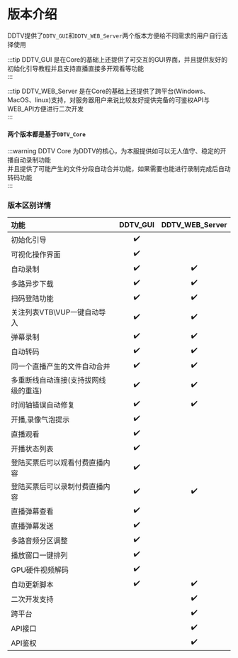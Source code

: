 # 版本介绍
DDTV提供了`DDTV_GUI`和`DDTV_WEB_Server`两个版本方便给不同需求的用户自行选择使用  
  
  

:::tip DDTV_GUI
是在Core的基础上还提供了可交互的GUI界面，并且提供友好的初始化引导教程并且支持直播直接多开观看等功能  
:::

:::tip DDTV_WEB_Server
是在Core的基础上还提供了跨平台(Windows、MacOS、linux)支持，对服务器用户来说比较友好提供完备的可鉴权API与WEB_API方便进行二次开发  
:::
  
    
#### 两个版本都是基于`DDTV_Core`
:::warning DDTV Core
为DDTV的核心，为本服提供如可以无人值守、稳定的开播自动录制功能  
并且提供了可能产生的文件分段自动合并功能，如果需要也能进行录制完成后自动转码功能   
:::
    

  
### 版本区别详情  

| 功能                  | DDTV_GUI | DDTV_WEB_Server |
|:---------------------|:---------:|:-------------:|
| 初始化引导               | ✔️       |             |
| 可视化操作界面             | ✔️       |             |
| 自动录制                | ✔️       | ✔️           |
| 多路异步下载              | ✔️       | ✔️           |
| 扫码登陆功能              | ✔️       | ✔️           |
| 关注列表VTB\VUP一键自动导入   | ✔️       |  ✔️      |
| 弹幕录制                | ✔️       | ✔️           |
| 自动转码                | ✔️       | ✔️           |
| 同一个直播产生的文件自动合并      | ✔️       | ✔️           |
| 多重断线自动连接(支持拔网线级的重连) | ✔️       | ✔️           |
| 时间轴错误自动修复           | ✔️       | ✔️           |
| 开播,录像气泡提示           | ✔️       |             |
| 直播观看                | ✔️       |             |
| 开播状态列表              | ✔️       |             |
| 登陆买票后可以观看付费直播内容     | ✔️       |             |
| 登陆买票后可以录制付费直播内容     | ✔️       | ✔️           |
| 直播弹幕查看              | ✔️       |             |
| 直播弹幕发送              | ✔️       |             |
| 多路音频分区调整            | ✔️       |             |
| 播放窗口一键排列            | ✔️       |             |
| GPU硬件视频解码           | ✔️       |             |      |
| 自动更新脚本                | ✔️       |     ✔️        |
| 二次开发支持              |         | ✔️           |
| 跨平台                 |         | ✔️           |
| API接口               |         | ✔️           |
| API鉴权               |         | ✔️           |

